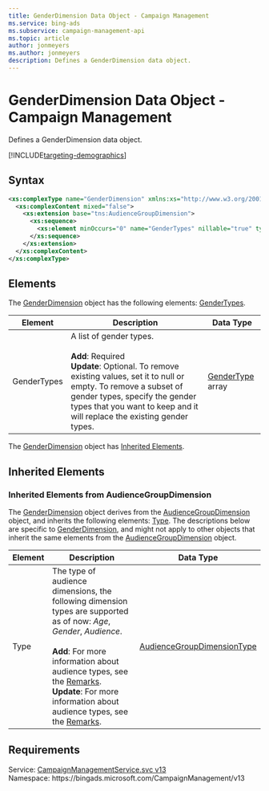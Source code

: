 ```yaml
---
title: GenderDimension Data Object - Campaign Management
ms.service: bing-ads
ms.subservice: campaign-management-api
ms.topic: article
author: jonmeyers
ms.author: jonmeyers
description: Defines a GenderDimension data object.
---
```

# GenderDimension Data Object - Campaign Management
Defines a GenderDimension data object.

[!INCLUDE[targeting-demographics](./includes/targeting-demographics.md)]

## Syntax
```xml
<xs:complexType name="GenderDimension" xmlns:xs="http://www.w3.org/2001/XMLSchema">
  <xs:complexContent mixed="false">
    <xs:extension base="tns:AudienceGroupDimension">
      <xs:sequence>
        <xs:element minOccurs="0" name="GenderTypes" nillable="true" type="tns:ArrayOfGenderType" />
      </xs:sequence>
    </xs:extension>
  </xs:complexContent>
</xs:complexType>
```

## <a name="elements"></a>Elements

The [GenderDimension](genderdimension.md) object has the following elements: [GenderTypes](#gendertypes).

|Element|Description|Data Type|
|-----------|---------------|-------------|
|<a name="gendertypes"></a>GenderTypes|A list of gender types. <br /><br />**Add**: Required <br />**Update**: Optional. To remove existing values, set it to null or empty. To remove a subset of gender types, specify the gender types that you want to keep and it will replace the existing gender types.|[GenderType](gendertype.md) array|

The [GenderDimension](genderdimension.md) object has [Inherited Elements](#inheritedelements).

## <a name="inheritedelements"></a>Inherited Elements

### <a name="inheritedelementsaudiencegroupdimension"></a>Inherited Elements from AudienceGroupDimension
The [GenderDimension](genderdimension.md) object derives from the [AudienceGroupDimension](audiencegroupdimension.md) object, and inherits the following elements: [Type](#type). The descriptions below are specific to [GenderDimension](genderdimension.md), and might not apply to other objects that inherit the same elements from the [AudienceGroupDimension](audiencegroupdimension.md) object.  

|Element|Description|Data Type|
|-----------|---------------|-------------|
|<a name="type"></a>Type|The type of audience dimensions, the following dimension types are supported as of now: *Age*, *Gender*, *Audience*.   <br /><br />**Add**: For more information about audience types, see the [Remarks](../campaign-management-service/audience.md#remarks). <br />**Update**: For more information about audience types, see the [Remarks](../campaign-management-service/audience.md#remarks). |[AudienceGroupDimensionType](audiencegroupdimensiontype.md)|

## Requirements
Service: [CampaignManagementService.svc v13](https://campaign.api.bingads.microsoft.com/Api/Advertiser/CampaignManagement/v13/CampaignManagementService.svc)  
Namespace: https\://bingads.microsoft.com/CampaignManagement/v13  

